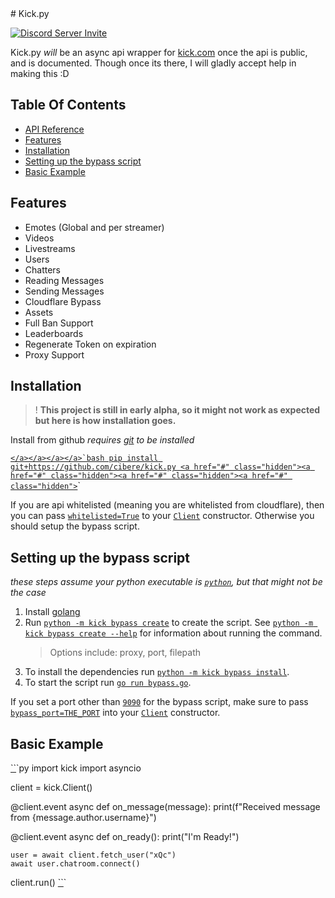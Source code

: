 
<head>
    <link rel="stylesheet" href="style.css">
</head>
# Kick.py

<a href="https://discord.gg/AGuwPB2XfV"><img src="https://discord.com/api/guilds/1046574190242828349/embed.png" alt="Discord Server Invite"></a>

Kick.py _will_ be an async api wrapper for [kick.com](https://kick.com) once the api is public, and is documented. Though once its there, I will gladly accept help in making this :D

## Table Of Contents

- [API Reference](/api_reference)
- [Features](#features)
- [Installation](#installation)
- [Setting up the bypass script](#setting-up-the-bypass-script)
- [Basic Example](#basic-example)

## Features

- Emotes (Global and per streamer)
- Videos
- Livestreams
- Users
- Chatters
- Reading Messages
- Sending Messages
- Cloudflare Bypass
- Assets
- Full Ban Support
- Leaderboards
- Regenerate Token on expiration
- Proxy Support

## Installation

> ! **This project is still in early alpha, so it might not work as expected but here is how installation goes.**

Install from github _requires [git](https://git-scm.com/) to be installed_

<a href="#" class="hidden"><a href="#" class="hidden"><a href="#" class="hidden"><a href="#" class="hidden">``</a></a></a></a>`bash
pip install git+https://github.com/cibere/kick.py
<a href="#" class="hidden"><a href="#" class="hidden"><a href="#" class="hidden"><a href="#" class="hidden">``</a></a></a></a>`

If you are api whitelisted (meaning you are whitelisted from cloudflare), then you can pass <a href="#whitelisted=True" class="hidden">`whitelisted=True`</a> to your <a href="#Client" class="hidden"><a href="#Client" class="hidden">`Client`</a></a> constructor. Otherwise you should setup the bypass script.

## Setting up the bypass script

_these steps assume your python executable is <a href="#python" class="hidden">`python`</a>, but that might not be the case_

1. Install [golang](https://go.dev/doc/install)
2. Run <a href="#python -m kick bypass create" class="hidden">`python -m kick bypass create`</a> to create the script. See <a href="#python -m kick bypass create --help" class="hidden">`python -m kick bypass create --help`</a> for information about running the command.
   > Options include: proxy, port, filepath
3. To install the dependencies run <a href="#python -m kick bypass install" class="hidden">`python -m kick bypass install`</a>.
4. To start the script run <a href="#go run bypass.go" class="hidden">`go run bypass.go`</a>.

If you set a port other than <a href="#9090" class="hidden">`9090`</a> for the bypass script, make sure to pass <a href="#bypass_port=THE_PORT" class="hidden">`bypass_port=THE_PORT`</a> into your <a href="#Client" class="hidden"><a href="#Client" class="hidden">`Client`</a></a> constructor.

## Basic Example

<a href="#" class="hidden"><a href="#" class="hidden"><a href="#" class="hidden"><a href="#" class="hidden">``</a></a></a></a>`py
import kick
import asyncio

client = kick.Client()

@client.event
async def on_message(message):
    print(f"Received message from {message.author.username}")

@client.event
async def on_ready():
    print("I'm Ready!")

    user = await client.fetch_user("xQc")
    await user.chatroom.connect()


client.run()
<a href="#" class="hidden"><a href="#" class="hidden"><a href="#" class="hidden"><a href="#" class="hidden">``</a></a></a></a>`
